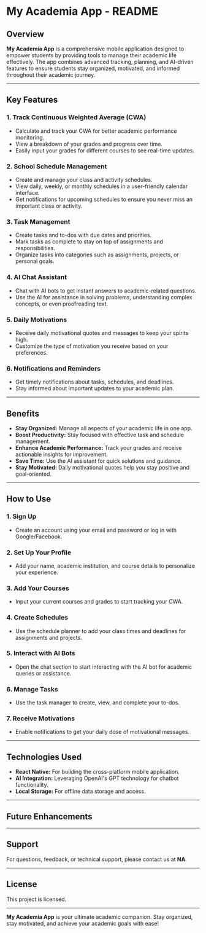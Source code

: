 # My Academia App - README

## Overview
**My Academia App** is a comprehensive mobile application designed to empower students by providing tools to manage their academic life effectively. The app combines advanced tracking, planning, and AI-driven features to ensure students stay organized, motivated, and informed throughout their academic journey.

---

## Key Features

### 1. **Track Continuous Weighted Average (CWA)**
   - Calculate and track your CWA for better academic performance monitoring.
   - View a breakdown of your grades and progress over time.
   - Easily input your grades for different courses to see real-time updates.

### 2. **School Schedule Management**
   - Create and manage your class and activity schedules.
   - View daily, weekly, or monthly schedules in a user-friendly calendar interface.
   - Get notifications for upcoming schedules to ensure you never miss an important class or activity.

### 3. **Task Management**
   - Create tasks and to-dos with due dates and priorities.
   - Mark tasks as complete to stay on top of assignments and responsibilities.
   - Organize tasks into categories such as assignments, projects, or personal goals.

### 4. **AI Chat Assistant**
   - Chat with AI bots to get instant answers to academic-related questions.
   - Use the AI for assistance in solving problems, understanding complex concepts, or even proofreading text.

### 5. **Daily Motivations**
   - Receive daily motivational quotes and messages to keep your spirits high.
   - Customize the type of motivation you receive based on your preferences.

### 6. **Notifications and Reminders**
   - Get timely notifications about tasks, schedules, and deadlines.
   - Stay informed about important updates to your academic plan.

---

## Benefits
- **Stay Organized:** Manage all aspects of your academic life in one app.
- **Boost Productivity:** Stay focused with effective task and schedule management.
- **Enhance Academic Performance:** Track your grades and receive actionable insights for improvement.
- **Save Time:** Use the AI assistant for quick solutions and guidance.
- **Stay Motivated:** Daily motivational quotes help you stay positive and goal-oriented.

---

## How to Use

### 1. **Sign Up**
   - Create an account using your email and password or log in with Google/Facebook.
   
### 2. **Set Up Your Profile**
   - Add your name, academic institution, and course details to personalize your experience.

### 3. **Add Your Courses**
   - Input your current courses and grades to start tracking your CWA.

### 4. **Create Schedules**
   - Use the schedule planner to add your class times and deadlines for assignments and projects.

### 5. **Interact with AI Bots**
   - Open the chat section to start interacting with the AI bot for academic queries or assistance.

### 6. **Manage Tasks**
   - Use the task manager to create, view, and complete your to-dos.

### 7. **Receive Motivations**
   - Enable notifications to get your daily dose of motivational messages.

---

## Technologies Used
- **React Native:** For building the cross-platform mobile application.
- **AI Integration:** Leveraging OpenAI's GPT technology for chatbot functionality.
- **Local Storage:** For offline data storage and access.

---

## Future Enhancements

---

## Support
For questions, feedback, or technical support, please contact us at **NA**.

---

## License
This project is licensed.

---

**My Academia App** is your ultimate academic companion. Stay organized, stay motivated, and achieve your academic goals with ease!
